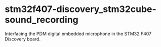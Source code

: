 # stm32f407-discovery_stm32cube-sound_recording
Interfacing the PDM digital embedded microphone in the STM32 F407 Discovery board.
